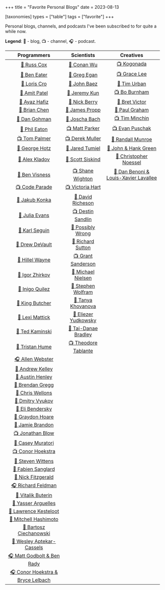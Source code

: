 +++
title = "Favorite Personal Blogs"
date = 2023-08-13

[taxonomies]
types = ["table"]
tags = ["favorite"]
+++

Personal blogs, channels, and podcasts I've been subscribed to for quite a while now.

<!-- more -->

**Legend**: 💭 - blog, 📺 - channel, 🎧 - podcast.

|                              Programmers                              |                               Scientists                               |                           Creatives                            |
|:---------------------------------------------------------------------:|:----------------------------------------------------------------------:|:--------------------------------------------------------------:|
|               [💭 Russ Cox](https://research.swtch.com)               |                  [💭 Conan Wu](https://conanwu.com/)                   |          [📺 Kogonada](https://kogonada.com/archive)           |
|           [💭 Ben Eater](https://www.youtube.com/@BenEater)           |   [💭 Greg Egan](https://www.gregegan.net/BIBLIOGRAPHY/Online.html)    | [📺 Grace Lee](https://www.youtube.com/@WhatsSoGreatAboutThat) |
|               [💭 Loris Cro](https://kristoff.it/blog/)               |       [💭 John Baez](https://math.ucr.edu/home/baez/README.html)       |        [💭 Tim Urban](https://waitbutwhy.com/archive/)         |
|             [💭 Amit Patel](https://amitp.blogspot.com/)              |                 [💭 Jeremy Kun](https://jeremykun.com)                 |      [📺 Bo Burnham](https://www.youtube.com/@boburnham)       |
|                [💭 Ayaz Hafiz](https://ayazhafiz.com)                 |          [💭 Nick Berry](https://datagenetics.com/blog.html)           |            [💭 Bret Victor](http://worrydream.com)             |
|              [💭 Brian Chen](https://blog.vero.site/all)              |          [💭 James Propp](https://mathenchant.wordpress.com/)          |     [💭 Paul Graham](http://paulgraham.com/articles.html)      |
|           [💭 Dan Gohman](https://blog.sunfishcode.online/)           |                    [💭 Joscha Bach](http://bach.ai)                    |     [📺 Tim Minchin](https://www.youtube.com/@TimMinchin)      |
|             [💭 Phil Eaton](https://notes.eatonphil.com)              |        [📺 Matt Parker](https://www.youtube.com/@standupmaths)         |    [📺 Evan Puschak](https://www.youtube.com/@Nerdwriter1)     |
|         [📺 Tom Palmer](https://www.youtube.com/@contextfree)         |         [📺 Derek Muller](https://www.youtube.com/@veritasium)         |         [💭 Randall Munroe](https://xkcd.com/archive/)         |
|           [💭 George Hotz](https://geohot.github.io/blog/)            |         [💭 Jared Tumiel](https://jaredtumiel.github.io/blog/)         |       [💭 John & Hank Green](https://nerdfighteria.com)        |
|              [💭 Alex Kladov](https://matklad.github.io)              |        [💭 Scott Siskind](https://astralcodexten.substack.com)         |     [💭 Christopher Noessel](https://scifiinterfaces.com)      |
|                [💭 Ben Visness](https://bvisness.me/)                 |       [📺 Shane Wighton](https://www.youtube.com/@StuffMadeHere)       | [💭 Dan Benoni & Louis-Xavier Lavallee](https://growth.design) |
|         [📺 Code Parade](https://www.youtube.com/@CodeParade)         |           [📺 Victoria Hart](https://www.youtube.com/Vihart)           |                                                                |
|              [💭 Jakub Konka](http://www.jakubkonka.com)              |  [💭 David Richeson](https://divisbyzero.com/blog-division-by-zero/)   |                                                                |
|                   [💭 Julia Evans](https://jvns.ca)                   |     [📺 Destin Sandlin](https://www.youtube.com/@smartereveryday)      |                                                                |
|             [💭 Karl Seguin](https://www.openmymind.net/)             |        [💭 Possibly Wrong](https://possiblywrong.wordpress.com)        |                                                                |
|              [💭 Drew DeVault](https://drewdevault.com)               |          [💭 Richard Sutton](http://www.incompleteideas.net)           |                                                                |
|   [💭 Hillel Wayne](https://buttondown.email/hillelwayne/archive/)    |       [📺 Grant Sanderson](https://www.youtube.com/@3blue1brown)       |                                                                |
|           [💭 Igor Zhirkov](https://rubber-duck-typing.com)           |           [💭 Michael Nielsen](https://michaelnielsen.org/)            |                                                                |
|              [💭 Inigo Quilez](https://iquilezles.org/)               | [💭 Stephen Wolfram](https://writings.stephenwolfram.com/all-by-date/) |                                                                |
|                 [💭 King Butcher](https://kprotty.me)                 |         [💭 Tanya Khovanova](https://www.tanyakhovanova.com/)          |                                                                |
|            [💭 Lexi Mattick](https://kognise.dev/writing)             |       [💭 Eliezer Yudkowsky](https://www.yudkowsky.net/sitemap/)       |                                                                |
|         [💭 Ted Kaminski](https://www.tedinski.com/archive/)          |      [💭 Tai-Danae Bradley](https://www.math3ma.com/categories/)       |                                                                |
|           [💭 Tristan Hume](https://thume.ca/archive.html)            |    [📺 Theodore Tablante](https://www.youtube.com/@BranchEducation)    |                                                                |
|         [🎧 Allen Webster](https://conversations.mr4th.com/)          |                                                                        |                                                                |
|             [💭 Andrew Kelley](https://andrewkelley.me/)              |                                                                        |                                                                |
|        [💭 Austin Henley](https://austinhenley.com/blog.html)         |                                                                        |                                                                |
|        [💭 Brendan Gregg](https://www.brendangregg.com/blog/)         |                                                                        |                                                                |
|          [💭 Chris Wellons](https://nullprogram.com/index/)           |                                                                        |                                                                |
|          [💭 Dmitry Vyukov](https://www.1024cores.net/home/)          |                                                                        |                                                                |
|    [💭 Eli Bendersky](https://eli.thegreenplace.net/archives/all/)    |                                                                        |                                                                |
|          [💭 Graydon Hoare](https://graydon2.dreamwidth.org)          |                                                                        |                                                                |
|        [💭 Jamie Brandon](https://www.scattered-thoughts.net)         |                                                                        |                                                                |
|         [📺 Jonathan Blow](https://www.youtube.com/@jblow888)         |                                                                        |                                                                |
|         [💭 Casey Muratori](https://www.computerenhance.com/)         |                                                                        |                                                                |
|       [📺 Conor Hoekstra](https://www.youtube.com/@code_report)       |                                                                        |                                                                |
|                 [💭 Steven Wittens](https://acko.net)                 |                                                                        |                                                                |
|           [💭 Fabien Sanglard](https://fabiensanglard.net)            |                                                                        |                                                                |
|           [💭 Nick Fitzgerald](https://fitzgeraldnick.com/)           |                                                                        |                                                                |
|           [🎧 Richard Feldman](https://pod.link/1602572955)           |                                                                        |                                                                |
|               [💭 Vitalik Buterin](https://vitalik.ca)                |                                                                        |                                                                |
|             [💭 Yasser Arguelles](https://yasserarg.com/)             |                                                                        |                                                                |
|      [💭 Lawrence Kesteloot](https://www.teamten.com/lawrence/)       |                                                                        |                                                                |
|        [💭 Mitchell Hashimoto](https://mitchellh.com/writing)         |                                                                        |                                                                |
|      [💭 Bartosz Ciechanowski](https://ciechanow.ski/archives/)       |                                                                        |                                                                |
|        [💭 Wesley Aptekar-Cassels](https://blog.wesleyac.com)         |                                                                        |                                                                |
| [🎧 Matt Godbolt & Ben Rady](https://www.twoscomplement.org/#podcast) |                                                                        |                                                                |
|   [🎧 Conor Hoekstra & Bryce Lelbach](https://adspthepodcast.com/)    |                                                                        |                                                                |
